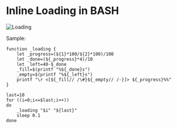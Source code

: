 # Inline Loading in BASH
![Loading](https://raw.githubusercontent.com/panophan/BASHBOOK/master/loading-inline/loader-bash.gif)

Sample:
```
function _loading {
    let _progress=(${1}*100/${2}*100)/100
    let _done=(${_progress}*4)/10
    let _left=40-$_done
    _fill=$(printf "%${_done}s")
    _empty=$(printf "%${_left}s")
	printf "\r <[${_fill// /\#}${_empty// /-}]> ${_progress}%%"
}

last=10
for ((i=0;i<=$last;i++))
do
	_loading "$i" "${last}"
	sleep 0.1 
done
```
